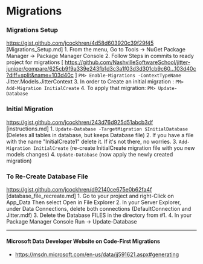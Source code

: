 # Migrations

### Migrations Setup
https://gist.github.com/jcockhren/4d58d603920c39f29f45
[Migrations_Setup.md]
    1. From the menu, Go to Tools -> NuGet Package Manager -> Package Manager Console
    2. Follow Steps in commits to ready project for migrations [ https://github.com/NashvilleSoftwareSchool/jitter-juniper/compare/625cb9f9a339e243fb1d3c3a1f03d3d301cb9c60...103d40c?diff=split&name=103d40c ]
    `PM> Enable-Migrations -ContextTypeName` Jitter.Models.JitterContext
    3. In order to Create an initial migration :
	`PM> Add-Migration InitialCreate`
    4. To apply that migration:
	`PM> Update-Database`

### Initial Migration
https://gist.github.com/jcockhren/243d76d925d51abcb3df [instructions.md]
    1. `Update-Database -TargetMigration $InitialDatabase` (Deletes all tables in database, but keeps Database file)
    2. If you have a file with the name "InitialCreate1" delete it. If it's not there, no worries.
    3. `Add-Migration InitialCreate` (re-create InitialCreate migration file with you new models changes)
    4. `Update-Database` (now apply the newly created migration)

### To Re-Create Database File
https://gist.github.com/jcockhren/d92140ce675e0b62fa4f  [database_file_recreate.md]
    1. Go to your project and right-Click on App_Data Then select Open in File Explorer
    2. In your Server Explorer, under Data Connections, delete both connections (DefaultConnection and Jitter.mdf)
    3. Delete the Database FILES in the directory from #1.
    4. In your Package Manager Console Run -> Update-Database


************
#### Microsoft Data Developer Website on Code-First Migrations

* https://msdn.microsoft.com/en-us/data/jj591621.aspx#generating
